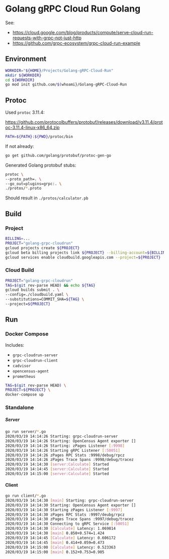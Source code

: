 # Golang gRPC Cloud Run Golang

See:

+ https://cloud.google.com/blog/products/compute/serve-cloud-run-requests-with-grpc-not-just-http
+ https://github.com/grpc-ecosystem/grpc-cloud-run-example


## Environment

```bash
WORKDIR="${HOME}/Projects/Golang-gRPC-Cloud-Run"
mkdir ${WORKDIR}
cd ${WORKDIR}
go mod init github.com/$(whoami}/Golang-gRPC-Cloud-Run

```

## Protoc

Used `protoc` 3.11.4:

https://github.com/protocolbuffers/protobuf/releases/download/v3.11.4/protoc-3.11.4-linux-x86_64.zip

```bash
PATH=${PATH}:${PWD}/protoc/bin
```

If not already:

```bash
go get github.com/golang/protobuf/protoc-gen-go
```

Generated Golang protobuf stubs:

```bash
protoc \
--proto_path=. \
--go_out=plugins=grpc:. \
./protos/*.proto
```

Should result in `./protos/calculator.pb`

## Build

### Project

```bash
BILLING=...
PROJECT="golang-grpc-cloudrun"
gcloud projects create ${PROJECT}
gcloud beta billing projects link ${PROJECT} --billing-account=${BILLING}
gcloud services enable cloudbuild.googleapis.com --project=${PROJECT}
```


### Cloud Build

```bash
PROJECT="golang-grpc-cloudrun"
TAG=$(git rev-parse HEAD) && echo ${TAG}
gcloud builds submit . \
--config=./cloudbuild.yaml \
--substitutions=COMMIT_SHA=${TAG} \
--project=${PROJECT}
```

## Run

### Docker Compose

Includes:

+ `grpc-cloudrun-server`
+ `grpc-cloudrun-client`
+ `cadvisor`
+ `opencensus-agent`
+ `prometheus`


```bash
TAG=$(git rev-parse HEAD) \
PROJECT=${PROJECT} \
docker-compose up
```


### Standalone

##### Server

```bash
go run server/*.go
2020/03/19 14:14:26 Starting: grpc-cloudrun-server
2020/03/19 14:14:26 Starting: OpenCensus Agent exporter []
2020/03/19 14:14:26 Starting: zPages Listener [:9998]
2020/03/19 14:14:26 Starting gRPC Listener [:50051]
2020/03/19 14:14:26 zPages RPC Stats :9998/debug/rpcz
2020/03/19 14:14:26 zPages Trace Spans :9998/debug/tracez
2020/03/19 14:14:30 [server:Calculate] Started
2020/03/19 14:14:45 [server:Calculate] Started
2020/03/19 14:15:00 [server:Calculate] Started
```

#### Client

```bash
go run client/*.go
2020/03/19 14:14:30 [main] Starting: grpc-cloudrun-server
2020/03/19 14:14:30 Starting: OpenCensus Agent exporter []
2020/03/19 14:14:30 Starting zPages Listener [:9997]
2020/03/19 14:14:30 zPages RPC Stats :9997/deubg/rpcz
2020/03/19 14:14:30 zPages Trace Spans :9997/debug/tracez
2020/03/19 14:14:30 Connecting to gRPC Service [:50051]
2020/03/19 14:14:30 [Calculate] Latency: 1.069814
2020/03/19 14:14:30 [main] 0.850+0.574=1.424
2020/03/19 14:14:45 [Calculate] Latency: 0.606172
2020/03/19 14:14:45 [main] 0.414+0.059=0.473
2020/03/19 14:15:00 [Calculate] Latency: 0.523363
2020/03/19 14:15:00 [main] 0.152+0.753=0.905
```

